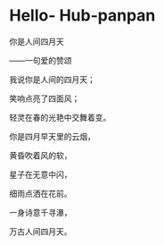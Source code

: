 # Hello- Hub-panpan 
你是人间四月天

——一句爱的赞颂

我说你是人间的四月天；

笑响点亮了四面风；

轻灵在春的光艳中交舞着变。

你是四月早天里的云烟，

黄昏吹着风的软，

星子在无意中闪，

细雨点洒在花前。

一身诗意千寻瀑，

万古人间四月天。
